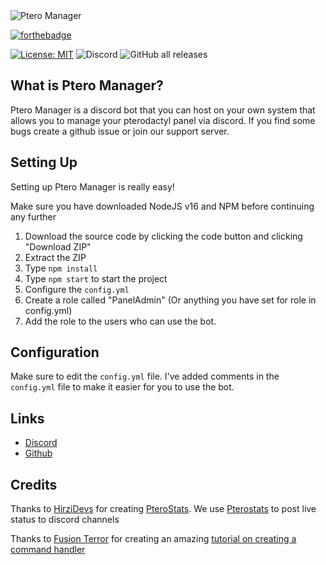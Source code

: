 <img src="https://i.imgur.com/14cEduP.png" alt="Ptero Manager" />

[![forthebadge](https://forthebadge.com/images/badges/made-with-javascript.svg)](https://forthebadge.com)

[![License: MIT](https://img.shields.io/badge/license-MIT-blue.svg)](LICENSE)
![Discord](https://img.shields.io/discord/1043936305127632927?color=%23697EC6&label=discord)
![GitHub all releases](https://img.shields.io/github/downloads/Owl1029/pteromanager/total)

## What is Ptero Manager?
Ptero Manager is a discord bot that you can host on your own system that allows you to manage your pterodactyl panel via discord. If you find some bugs create a github issue or join our support server. 

## Setting Up

Setting up Ptero Manager is really easy!

Make sure you have downloaded NodeJS v16 and NPM before continuing any further 

1. Download the source code by clicking the code button and clicking "Download ZIP"
2. Extract the ZIP
3. Type ```npm install```
4. Type ```npm start``` to start the project
5. Configure the ```config.yml```
6. Create a role called "PanelAdmin" (Or anything you have set for role in config.yml) 
7. Add the role to the users who can use the bot. 

## Configuration 
Make sure to edit the ```config.yml``` file. I've added comments in the ```config.yml``` file to make it easier for you to use the bot.

## Links
* [Discord](https://discord.gg/svqDa5TaxA)
* [Github](https://github.com/Owl1029/pteromanager)

## Credits
Thanks to [HirziDevs](https://github.com/HirziDevs) for creating [PteroStats](https://github.com/HirziDevs/PteroStats). We use [Pterostats](https://github.com/HirziDevs/PteroStats) to post live status to discord channels

Thanks to [Fusion Terror](https://www.youtube.com/@FusionTerror) for creating an amazing [tutorial on creating a command handler](https://www.youtube.com/watch?v=HNH4V6Dhw6s)
